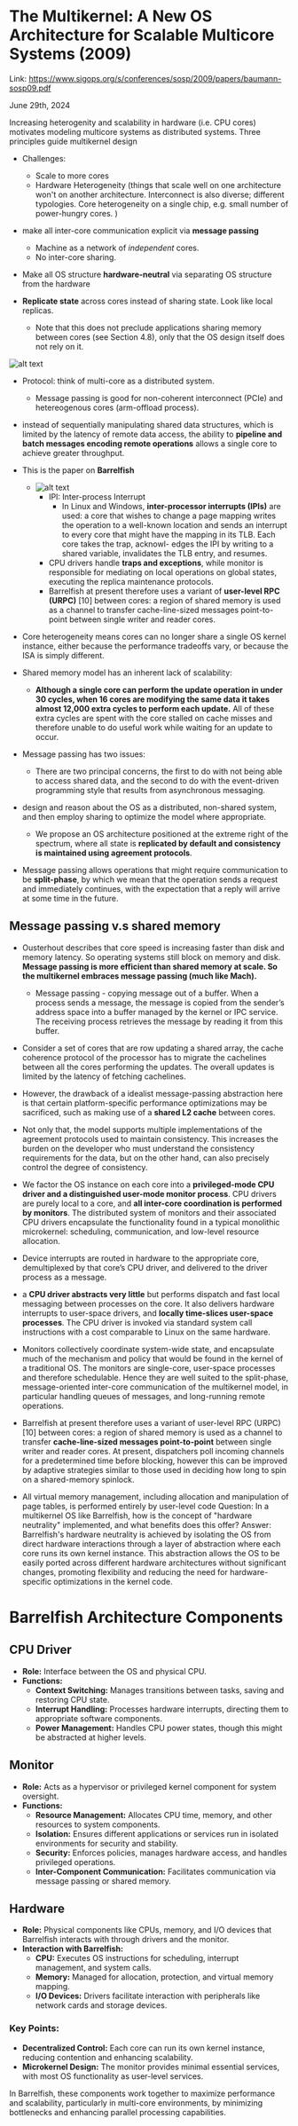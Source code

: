 # The Multikernel: A New OS Architecture for Scalable Multicore Systems (2009)

Link: https://www.sigops.org/s/conferences/sosp/2009/papers/baumann-sosp09.pdf

June 29th, 2024

Increasing heterogenity and scalability in hardware (i.e. CPU cores) motivates modeling multicore systems as distributed systems. Three principles guide multikernel design 

* Challenges:
  * Scale to more cores
  * Hardware Heterogeneity (things that scale well on one architecture won't on another architecture. Interconnect is also diverse; different typologies. Core heterogeneity on a single chip, e.g. small number of power-hungry cores. )

* make all inter-core communication explicit via **message passing**
  * Machine as a network of *independent* cores.
  * No inter-core sharing.

* Make all OS structure **hardware-neutral** via separating OS structure from the hardware

* **Replicate state** across cores instead of sharing state. Look like local replicas. 
  * Note that this does not preclude applications sharing memory between cores (see Section 4.8), only that the OS design itself does not rely on it.

![alt text](images/67-multikernel/multikernel-model.png)

* Protocol: think of multi-core as a distributed system.

  * Message passing is good for non-coherent interconnect (PCIe) and hetereogenous cores (arm-offload process).

* instead of sequentially manipulating shared data structures, which is limited by the latency of remote data access, the ability to **pipeline and batch messages encoding remote operations** allows a single core to achieve greater throughput. 
* This is the paper on **Barrelfish**
  * ![alt text](images/67-multikernel/barrelfish-structure.png)
    * IPI: Inter-process Interrupt 
      * In Linux and Windows, **inter-processor interrupts (IPIs)** are used: a core that wishes to change a page mapping writes the operation to a well-known location and sends an interrupt to every core that might have the mapping in its TLB. Each core takes the trap, acknowl- edges the IPI by writing to a shared variable, invalidates the TLB entry, and resumes.
    * CPU drivers handle **traps and exceptions**, while monitor is responsible for mediating on local operations on global states, executing the replica maintenance protocols. 
    * Barrelfish at present therefore uses a variant of **user-level RPC (URPC)** [10] between cores: a region of shared memory is used as a channel to transfer cache-line-sized messages point-to-point between single writer and reader cores.
* Core heterogeneity means cores can no longer share a single OS kernel instance, either because the performance tradeoffs vary, or because the ISA is simply different.
* Shared memory model has an inherent lack of scalability: 
  * **Although a single core can perform the update operation in under 30 cycles, when 16 cores are modifying the same data it takes almost 12,000 extra cycles to perform each update.** All of these extra cycles are spent with the core stalled on cache misses and therefore unable to do useful work while waiting for an update to occur.
* Message passing has two issues:
  * There are two principal concerns, the first to do with not being able to access shared data, and the second to do with the event-driven programming style that results from asynchronous messaging.
* design and reason about the OS as a distributed, non-shared system, and then employ sharing to optimize the model where appropriate.
  * We propose an OS architecture positioned at the extreme right of the spectrum, where all state is **replicated by default and consistency is maintained using agreement protocols**.
* Message passing allows operations that might require communication to be **split-phase**, by which we mean that the operation sends a request and immediately continues, with the expectation that a reply will arrive at some time in the future.

## Message passing v.s shared memory 
* Ousterhout describes that core speed is increasing faster than disk and memory latency. So operating systems still block on memory and disk. **Message passing is more efficient than shared memory at scale. So the multikernel embraces message passing (much like Mach).**
  * Message passing - copying message out of a buffer. When a process sends a message, the message is copied from the sender’s address space into a buffer managed by the kernel or IPC service. The receiving process retrieves the message by reading it from this buffer.

* Consider a set of cores that are row updating a shared array, the cache coherence protocol of the processor has to migrate the cachelines between all the cores performing the updates. The overall updates is limited by the latency of fetching cachelines. 

* However, the drawback of a idealist message-passing abstraction here is that certain platform-specific performance optimizations may be sacrificed, such as making use of a **shared L2 cache** between cores.

* Not only that, the model supports multiple implementations of the agreement protocols used to maintain consistency. This increases the burden on the developer who must understand the consistency requirements for the data, but on the other hand, can also precisely control the degree of consistency.

* We factor the OS instance on each core into a **privileged-mode CPU driver and a distinguished user-mode monitor process**. CPU drivers are purely local to a core, and **all inter-core coordination is performed by monitors**. The distributed system of monitors and their associated CPU drivers encapsulate the functionality found in a typical monolithic microkernel: scheduling, communication, and low-level resource allocation.

* Device interrupts are routed in hardware to the appropriate core, demultiplexed by that core’s CPU driver, and delivered to the driver process as a message.

* a **CPU driver abstracts very little** but performs dispatch and fast local messaging between processes on the core. It also delivers hardware interrupts to user-space drivers, and **locally time-slices user-space processes**. The CPU driver is invoked via standard system call instructions with a cost comparable to Linux on the same hardware.


* Monitors collectively coordinate system-wide state, and encapsulate much of the mechanism and policy that would be found in the kernel of a traditional OS. The monitors are single-core, user-space processes and therefore schedulable. Hence they are well suited to the split-phase, message-oriented inter-core communication of the multikernel model, in particular handling queues of messages, and long-running remote operations.

* Barrelfish at present therefore uses a variant of user-level RPC (URPC) [10] between cores: a region of shared memory is used as a channel to transfer **cache-line-sized messages point-to-point** between single writer and reader cores.  At present, dispatchers poll incoming channels for a predetermined time before blocking, however this can be improved by adaptive strategies similar to those used in deciding how long to spin on a shared-memory spinlock.

* All virtual memory management, including allocation and manipulation of page tables, is performed entirely by user-level code
Question: In a multikernel OS like Barrelfish, how is the concept of "hardware neutrality" implemented, and what benefits does this offer?
Answer: Barrelfish's hardware neutrality is achieved by isolating the OS from direct hardware interactions through a layer of abstraction where each core runs its own kernel instance. This abstraction allows the OS to be easily ported across different hardware architectures without significant changes, promoting flexibility and reducing the need for hardware-specific optimizations in the kernel code.


# Barrelfish Architecture Components

## CPU Driver
- **Role:** Interface between the OS and physical CPU.
- **Functions:**
  - **Context Switching:** Manages transitions between tasks, saving and restoring CPU state.
  - **Interrupt Handling:** Processes hardware interrupts, directing them to appropriate software components.
  - **Power Management:** Handles CPU power states, though this might be abstracted at higher levels.

## Monitor
- **Role:** Acts as a hypervisor or privileged kernel component for system oversight.
- **Functions:**
  - **Resource Management:** Allocates CPU time, memory, and other resources to system components.
  - **Isolation:** Ensures different applications or services run in isolated environments for security and stability.
  - **Security:** Enforces policies, manages hardware access, and handles privileged operations.
  - **Inter-Component Communication:** Facilitates communication via message passing or shared memory.

## Hardware
- **Role:** Physical components like CPUs, memory, and I/O devices that Barrelfish interacts with through drivers and the monitor.
- **Interaction with Barrelfish:**
  - **CPU:** Executes OS instructions for scheduling, interrupt management, and system calls.
  - **Memory:** Managed for allocation, protection, and virtual memory mapping.
  - **I/O Devices:** Drivers facilitate interaction with peripherals like network cards and storage devices.

### Key Points:
- **Decentralized Control:** Each core can run its own kernel instance, reducing contention and enhancing scalability.
- **Microkernel Design:** The monitor provides minimal essential services, with most OS functionality as user-level services.

In Barrelfish, these components work together to maximize performance and scalability, particularly in multi-core environments, by minimizing bottlenecks and enhancing parallel processing capabilities.
